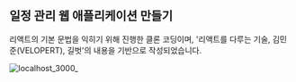 ## 일정 관리 웹 애플리케이션 만들기  

리액트의 기본 문법을 익히기 위해 진행한 클론 코딩이며, 
'리액트를 다루는 기술, 김민준(VELOPERT), 길벗'의 내용을 기반으로 작성되었습니다.

![localhost_3000_](https://user-images.githubusercontent.com/51525202/104840016-29278b80-5908-11eb-81fb-b8c96068c5c4.png)